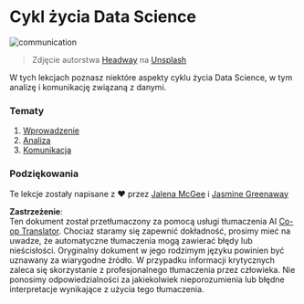 <!--
CO_OP_TRANSLATOR_METADATA:
{
  "original_hash": "dd173fd30fc039a7a299898920680723",
  "translation_date": "2025-08-24T00:40:32+00:00",
  "source_file": "4-Data-Science-Lifecycle/README.md",
  "language_code": "pl"
}
-->
# Cykl życia Data Science

![communication](../../../4-Data-Science-Lifecycle/images/communication.jpg)
> Zdjęcie autorstwa <a href="https://unsplash.com/@headwayio?utm_source=unsplash&utm_medium=referral&utm_content=creditCopyText">Headway</a> na <a href="https://unsplash.com/s/photos/communication?utm_source=unsplash&utm_medium=referral&utm_content=creditCopyText">Unsplash</a>
  
W tych lekcjach poznasz niektóre aspekty cyklu życia Data Science, w tym analizę i komunikację związaną z danymi.

### Tematy

1. [Wprowadzenie](14-Introduction/README.md)
2. [Analiza](15-analyzing/README.md)
3. [Komunikacja](16-communication/README.md)

### Podziękowania

Te lekcje zostały napisane z ❤️ przez [Jalena McGee](https://twitter.com/JalenMCG) i [Jasmine Greenaway](https://twitter.com/paladique)

**Zastrzeżenie**:  
Ten dokument został przetłumaczony za pomocą usługi tłumaczenia AI [Co-op Translator](https://github.com/Azure/co-op-translator). Chociaż staramy się zapewnić dokładność, prosimy mieć na uwadze, że automatyczne tłumaczenia mogą zawierać błędy lub nieścisłości. Oryginalny dokument w jego rodzimym języku powinien być uznawany za wiarygodne źródło. W przypadku informacji krytycznych zaleca się skorzystanie z profesjonalnego tłumaczenia przez człowieka. Nie ponosimy odpowiedzialności za jakiekolwiek nieporozumienia lub błędne interpretacje wynikające z użycia tego tłumaczenia.